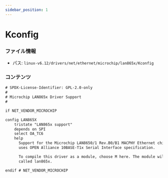 ```yaml
---
sidebar_position: 1
---
```

# Kconfig

### ファイル情報

- パス: `linux-v6.12/drivers/net/ethernet/microchip/lan865x/Kconfig`

### コンテンツ

```txt
# SPDX-License-Identifier: GPL-2.0-only
#
# Microchip LAN865x Driver Support
#

if NET_VENDOR_MICROCHIP

config LAN865X
	tristate "LAN865x support"
	depends on SPI
	select OA_TC6
	help
	  Support for the Microchip LAN8650/1 Rev.B0/B1 MACPHY Ethernet chip. It
	  uses OPEN Alliance 10BASE-T1x Serial Interface specification.

	  To compile this driver as a module, choose M here. The module will be
	  called lan865x.

endif # NET_VENDOR_MICROCHIP

```
